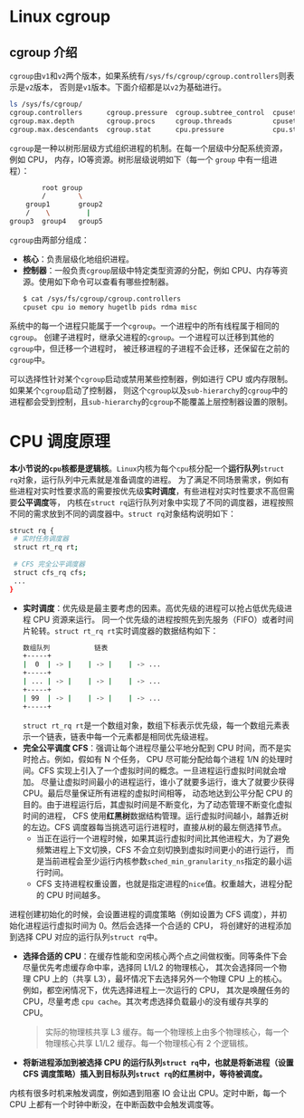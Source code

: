 # Linux cgroup
## cgroup 介绍
`cgroup`由`v1`和`v2`两个版本，如果系统有`/sys/fs/cgroup/cgroup.controllers`则表示是`v2`版本，
否则是`v1`版本。下面介绍都是以`v2`为基础进行。
```bash
ls /sys/fs/cgroup/
cgroup.controllers      cgroup.pressure  cgroup.subtree_control  cpuset.cpus.effective  dev-hugepages.mount  io.cost.model  io.prio.class     memory.pressure  misc.capacity                  sys-fs-fuse-connections.mount  sys-kernel-tracing.mount
cgroup.max.depth        cgroup.procs     cgroup.threads          cpuset.mems.effective  dev-mqueue.mount     io.cost.qos    io.stat           memory.reclaim   misc.current                   sys-kernel-config.mount        system.slice
cgroup.max.descendants  cgroup.stat      cpu.pressure            cpu.stat               init.scope           io.pressure    memory.numa_stat  memory.stat      proc-sys-fs-binfmt_misc.mount  sys-kernel-debug.mount         user.slice
```
`cgroup`是一种以树形层级方式组织进程的机制。在每一个层级中分配系统资源，例如 CPU，
内存，IO等资源。树形层级说明如下（每一个 `group` 中有一组进程）：
```bash
        root group
        /        \
    group1       group2
    /    \         |
group3  group4   group5
```
`cgroup`由两部分组成：
+ **核心**：负责层级化地组织进程。
+ **控制器**：一般负责`cgroup`层级中特定类型资源的分配，例如 CPU、内存等资源。使用如下命令可以查看有哪些控制器。
  ```bash
  $ cat /sys/fs/cgroup/cgroup.controllers 
  cpuset cpu io memory hugetlb pids rdma misc
  ```
系统中的每一个进程只能属于一个`cgroup`。一个进程中的所有线程属于相同的`cgroup`。
创建子进程时，继承父进程的`cgroup`。一个进程可以迁移到其他的`cgroup`中，但迁移一个进程时，
被迁移进程的子进程不会迁移，还保留在之前的`cgroup`中。

可以选择性针对某个`cgroup`启动或禁用某些控制器，例如进行 CPU 或内存限制。如果某个`cgroup`启动了控制器，
则这个`cgroup`以及`sub-hierarchy`的`cgroup`中的进程都会受到控制，且`sub-hierarchy`的`cgroup`不能覆盖上层控制器设置的限制。

# CPU 调度原理
**本小节说的`cpu`核都是逻辑核**。`Linux`内核为每个`cpu`核分配一个**运行队列**`struct rq`对象，运行队列中元素就是准备调度的进程。
为了满足不同场景需求，例如有些进程对实时性要求高的需要按优先级**实时调度**，有些进程对实时性要求不高但需要**公平调度**等，
内核在`struct rq`运行队列对象中实现了不同的调度器，进程按照不同的需求放到不同的调度器中。`struct rq`对象结构说明如下：
```bash
struct rq {
 # 实时任务调度器
 struct rt_rq rt;
 
 # CFS 完全公平调度器
 struct cfs_rq cfs;
 ...
}
```
+ **实时调度**：优先级是最主要考虑的因素。高优先级的进程可以抢占低优先级进程 CPU 资源来运行。
同一个优先级的进程按照先到先服务（FIFO）或者时间片轮转。`struct rt_rq rt`实时调度器的数据结构如下：
  ```bash
  数组队列           链表
  +-----+    
  |  0  | -> |    | -> |    | -> ...
  +-----+    
  | ... | -> |    | -> |    | -> ...
  +-----+    
  | 99  | -> |    | -> |    | -> ...
  +-----+    
  ```
  `struct rt_rq rt`是一个数组对象，数组下标表示优先级，每一个数组元素表示一个链表，链表中每一个元素都是相同优先级进程。
+ **完全公平调度 CFS**：强调让每个进程尽量公平地分配到 CPU 时间，而不是实时抢占。例如，假如有 N 个任务，
CPU 尽可能分配给每个进程 1/N 的处理时间。CFS 实现上引入了一个虚拟时间的概念。一旦进程运行虚拟时间就会增加。
尽量让虚拟时间最小的进程运行，谁小了就要多运行，谁大了就要少获得 CPU。最后尽量保证所有进程的虚拟时间相等，
动态地达到公平分配 CPU 的目的。由于进程运行后，其虚拟时间是不断变化，为了动态管理不断变化虚拟时间的进程，
CFS 使用**红黑树**数据结构管理。运行虚拟时间越小，越靠近树的左边。CFS 调度器每当挑选可运行进程时，直接从树的最左侧选择节点。
  + 当正在运行一个进程时候，如果其运行虚拟时间比其他进程大，为了避免频繁进程上下文切换，CFS 不会立刻切换到虚拟时间更小的进行运行，
  而是当前进程会至少运行内核参数`sched_min_granularity_ns`指定的最小运行时间。
  + CFS 支持进程权重设置，也就是指定进程的`nice`值。权重越大，进程分配的 CPU 时间越多。

进程创建初始化的时候，会设置进程的调度策略（例如设置为 CFS 调度），并初始化进程运行虚拟时间为 0。然后会选择一个合适的 CPU，
将创建好的进程添加到选择 CPU 对应的运行队列`struct rq`中。
+ **选择合适的 CPU**：在缓存性能和空闲核心两个点之间做权衡。同等条件下会尽量优先考虑缓存命中率，选择同 L1/L2 的物理核心，
其次会选择同一个物理 CPU 上的（共享 L3），最坏情况下去选择另外一个物理 CPU 上的核心。例如，都空闲情况下，优先选择进程上一次运行的 CPU，
其次是唤醒任务的 CPU，尽量考虑 `cpu cache`。其次考虑选择负载最小的没有缓存共享的 CPU。
  > 实际的物理核共享 L3 缓存。每一个物理核上由多个物理核心，每一个物理核心共享 L1/L2 缓存。每一个物理核心有 2 个逻辑核。

+ **将新进程添加到被选择 CPU 的运行队列`struct rq`中，也就是将新进程（设置 CFS 调度策略）插入到目标队列`struct rq`的红黑树中，等待被调度。**

内核有很多时机来触发调度，例如遇到阻塞 IO 会让出 CPU。定时中断，每一个 CPU 上都有一个时钟中断没，在中断函数中会触发调度等。
